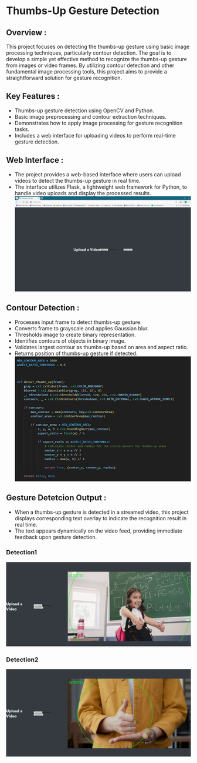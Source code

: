  # Thumbs-Up Gesture Detection

## Overview :
This project focuses on detecting the thumbs-up gesture using basic image processing techniques, particularly contour detection. The goal is to develop a simple yet effective method to recognize the thumbs-up gesture from images or video frames. By utilizing contour detection and other fundamental image processing tools, this project aims to provide a straightforward solution for gesture recognition.

## Key Features :
- Thumbs-up gesture detection using OpenCV and Python.
- Basic image preprocessing and contour extraction techniques.
- Demonstrates how to apply image processing for gesture recognition tasks.
- Includes a web interface for uploading videos to perform real-time gesture detection.

## Web Interface :
- The project provides a web-based interface where users can upload videos to detect the thumbs-up gesture in real time.
- The interface utilizes Flask, a lightweight web framework for Python, to handle video uploads and display the processed results.
  ![Alt Text](https://github.com/AhmedAslam28/Gesture-Detection/blob/ad362786d8976a893fc3b659fb76262e4545cadb/Gesture%20outputs/web%20page.jpg)

## Contour Detection :
- Processes input frame to detect thumbs-up gesture.
- Converts frame to grayscale and applies Gaussian blur.
- Thresholds image to create binary representation.
- Identifies contours of objects in binary image.
- Validates largest contour as thumbs-up based on area and aspect ratio.
- Returns position of thumbs-up gesture if detected.
![Alt Text](https://github.com/AhmedAslam28/Gesture-Detection/blob/a16c41d81180d225f4382cb82a56338c156f2a03/Gesture%20outputs/contour%20.jpg)

## Gesture Detetcion Output :
- When a thumbs-up gesture is detected in a streamed video, this project displays corresponding text overlay to indicate the recognition result in real time.
- The text appears dynamically on the video feed, providing immediate feedback upon gesture detection.
### Detection1
![Alt Text](https://github.com/AhmedAslam28/Gesture-Detection/blob/cecc9e83658af1eb76ccb8c6270809982732280f/Gesture%20outputs/detection1.jpg)

### Detection2
![Alt Text](https://github.com/AhmedAslam28/Gesture-Detection/blob/cecc9e83658af1eb76ccb8c6270809982732280f/Gesture%20outputs/detection2.jpg)
